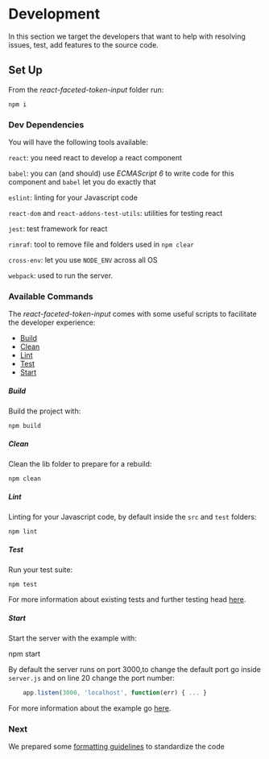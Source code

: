 # Development

In this section we target the developers that want to help with resolving
issues, test, add features to the source code.

## Set Up

From the *react-faceted-token-input* folder run:

    npm i


### Dev Dependencies

You will have the following tools available:

`react`: you need react to develop a react component

`babel`: you can (and should) use *ECMAScript 6* to write code for this
component and `babel` let you do exactly that

`eslint`: linting for your Javascript code

`react-dom` and `react-addons-test-utils`: utilities for testing react

`jest`: test framework for react

`rimraf`: tool to remove file and folders used in `npm clear`

`cross-env`: let you use `NODE_ENV` across all OS

`webpack`: used to run the server.

### Available Commands

The *react-faceted-token-input* comes with some useful scripts to facilitate the
developer experience:

* [Build](#build)
* [Clean](#clean)
* [Lint](#lint)
* [Test](#test)
* [Start](#start)

<a name="build"></a>
##### Build

Build the project with:

    npm build

<a name="clean"></a>
##### Clean

Clean the lib folder to prepare for a rebuild:

    npm clean

<a name="lint"></a>
##### Lint

Linting for your Javascript code, by default inside the `src` and `test` folders:

    npm lint

<a name="test"></a>
##### Test

Run your test suite:

    npm test

For more information about existing tests and further testing head
[here](/test/README.md).

<a name="start"></a>
##### Start

Start the server with the example with:

  npm start

By default the server runs on port 3000,to change the default port go inside
`server.js` and on line 20 change the port number:

```javascript
    app.listen(3000, 'localhost', function(err) { ... }
```

For more information about the example go [here](example.md).

### Next

We prepared some [formatting guidelines](formatting.md) to standardize the code
